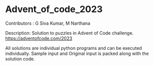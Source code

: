 # Advent_of_code_2023
Contributors : G Siva Kumar, M Narthana

Description:
Solution to puzzles in Advent of Code challenge.
https://adventofcode.com/2023

All solutions are individual python programs and can be executed individually.
Sample input and Original input is packed along with the solution code.